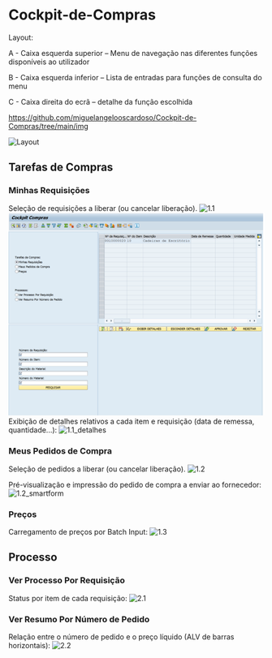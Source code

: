 # Cockpit-de-Compras

Layout:

A - Caixa esquerda superior – Menu de navegação nas diferentes funções disponíveis ao
utilizador

B - Caixa esquerda inferior – Lista de entradas para funções de consulta do menu

C - Caixa direita do ecrã – detalhe da função escolhida

https://github.com/miguelangelooscardoso/Cockpit-de-Compras/tree/main/img

![Layout](https://github.com/miguelangelooscardoso/Cockpit-de-Compras/tree/main/img/Layout.png)

## Tarefas de Compras

### Minhas Requisições

Seleção de requisições a liberar (ou cancelar liberação).
![1.1](https://github.com/miguelangelooscardoso/Cockpit-de-Compras/img/1.1.png)
![Alt text](https://github.com/miguelangelooscardoso/Cockpit-de-Compras/blob/main/img/1.1.png)
Exibição de detalhes relativos a cada item e requisição (data de remessa, quantidade...):
![1.1_detalhes](https://github.com/miguelangelooscardoso/Cockpit-de-Compras/tree/main/img/1.1_detalhes.png)

### Meus Pedidos de Compra

Seleção de pedidos a liberar (ou cancelar liberação).
![1.2](https://github.com/miguelangelooscardoso/Cockpit-de-Compras/tree/main/img/1.2.png)

Pré-visualização e impressão do pedido de compra a enviar ao fornecedor:
![1.2_smartform](https://github.com/miguelangelooscardoso/Cockpit-de-Compras/tree/main/img/1.2_smartform.png)

### Preços

Carregamento de preços por Batch Input:
![1.3](https://github.com/miguelangelooscardoso/Cockpit-de-Compras/tree/main/img/1.3.png)

## Processo

### Ver Processo Por Requisição

Status por item de cada requisição:
![2.1](https://github.com/miguelangelooscardoso/Cockpit-de-Compras/tree/main/img/2.1.png)

### Ver Resumo Por Número de Pedido

Relação entre o número de pedido e o preço líquido (ALV de barras horizontais):
![2.2](https://github.com/miguelangelooscardoso/Cockpit-de-Compras/tree/main/img/2.2.png)

